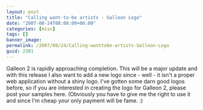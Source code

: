 ```yaml
---
layout: post
title: "Calling want-to-be artists - Galleon Logo"
date: "2007-08-24T08:08:00+06:00"
categories: [misc]
tags: []
banner_image: 
permalink: /2007/08/24/Calling-wanttobe-artists-Galleon-Logo
guid: 2301
---
```


Galleon 2 is rapidly approaching completion. This will be a major update and with this release I also want to add a new logo since - well - it isn't a proper web application without a shiny logo. I've gotten some darn good logos before, so if you are interested in creating the logo for Galleon 2, please post your samples here. (Obviously you have to give me the right to use it and since I'm cheap your only payment will be fame. :)